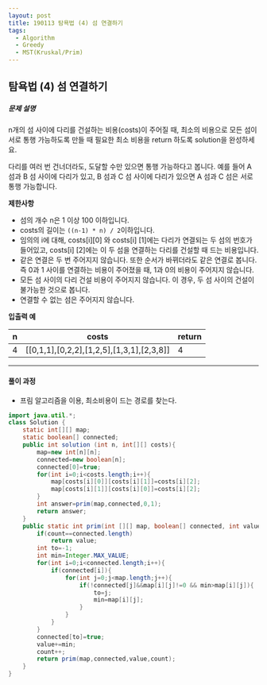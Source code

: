 ```yaml
---
layout: post
title: 190113 탐욕법 (4) 섬 연결하기
tags:
  - Algorithm
  - Greedy
  - MST(Kruskal/Prim)
---
```


## 탐욕법 (4) 섬 연결하기

##### 문제 설명

n개의 섬 사이에 다리를 건설하는 비용(costs)이 주어질 때, 최소의 비용으로 모든 섬이 서로 통행 가능하도록 만들 때 필요한 최소 비용을 return 하도록 solution을 완성하세요.

다리를 여러 번 건너더라도, 도달할 수만 있으면 통행 가능하다고 봅니다. 예를 들어 A 섬과 B 섬 사이에 다리가 있고, B 섬과 C 섬 사이에 다리가 있으면 A 섬과 C 섬은 서로 통행 가능합니다.

**제한사항**

- 섬의 개수 n은 1 이상 100 이하입니다.
- costs의 길이는 `((n-1) * n) / 2`이하입니다.
- 임의의 i에 대해, costs[i][0] 와 costs[i] [1]에는 다리가 연결되는 두 섬의 번호가 들어있고, costs[i] [2]에는 이 두 섬을 연결하는 다리를 건설할 때 드는 비용입니다.
- 같은 연결은 두 번 주어지지 않습니다. 또한 순서가 바뀌더라도 같은 연결로 봅니다. 즉 0과 1 사이를 연결하는 비용이 주어졌을 때, 1과 0의 비용이 주어지지 않습니다.
- 모든 섬 사이의 다리 건설 비용이 주어지지 않습니다. 이 경우, 두 섬 사이의 건설이 불가능한 것으로 봅니다.
- 연결할 수 없는 섬은 주어지지 않습니다.

**입출력 예**

| n    | costs                                     | return |
| ---- | ----------------------------------------- | ------ |
| 4    | [[0,1,1],[0,2,2],[1,2,5],[1,3,1],[2,3,8]] | 4      |



------

#### 풀이 과정

- 프림 알고리즘을 이용, 최소비용이 드는 경로를 찾는다.

```java
import java.util.*;
class Solution {
    static int[][] map;
    static boolean[] connected;
    public int solution (int n, int[][] costs){
        map=new int[n][n];
        connected=new boolean[n];
        connected[0]=true;
        for(int i=0;i<costs.length;i++){
            map[costs[i][0]][costs[i][1]]=costs[i][2];
            map[costs[i][1]][costs[i][0]]=costs[i][2];
        }
        int answer=prim(map,connected,0,1);
        return answer;
    }
    public static int prim(int [][] map, boolean[] connected, int value, int count){
        if(count==connected.length) 
            return value;
        int to=-1;
        int min=Integer.MAX_VALUE;
        for(int i=0;i<connected.length;i++){
            if(connected[i]){
                for(int j=0;j<map.length;j++){
                    if(!connected[j]&&map[i][j]!=0 && min>map[i][j]){
                        to=j;
                        min=map[i][j];
                    }
                }
            }
        }
        connected[to]=true;
        value+=min;
        count++;
        return prim(map,connected,value,count);
    }
}
```

